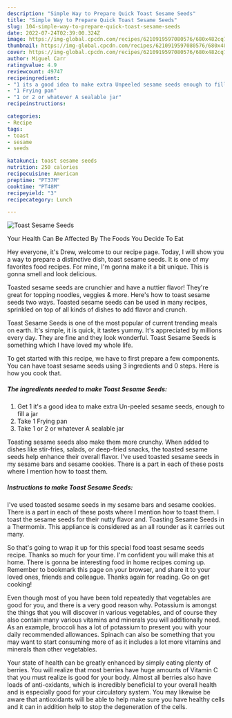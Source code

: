 ```yaml
---
description: "Simple Way to Prepare Quick Toast Sesame Seeds"
title: "Simple Way to Prepare Quick Toast Sesame Seeds"
slug: 104-simple-way-to-prepare-quick-toast-sesame-seeds
date: 2022-07-24T02:39:00.324Z
image: https://img-global.cpcdn.com/recipes/6210919597080576/680x482cq70/toast-sesame-seeds-recipe-main-photo.jpg
thumbnail: https://img-global.cpcdn.com/recipes/6210919597080576/680x482cq70/toast-sesame-seeds-recipe-main-photo.jpg
cover: https://img-global.cpcdn.com/recipes/6210919597080576/680x482cq70/toast-sesame-seeds-recipe-main-photo.jpg
author: Miguel Carr
ratingvalue: 4.9
reviewcount: 49747
recipeingredient:
- "1 its a good idea to make extra Unpeeled sesame seeds enough to fill a jar"
- "1 Frying pan"
- "1 or 2 or whatever A sealable jar"
recipeinstructions:

categories:
- Recipe
tags:
- toast
- sesame
- seeds

katakunci: toast sesame seeds 
nutrition: 250 calories
recipecuisine: American
preptime: "PT37M"
cooktime: "PT48M"
recipeyield: "3"
recipecategory: Lunch

---
```



![Toast Sesame Seeds](https://img-global.cpcdn.com/recipes/6210919597080576/680x482cq70/toast-sesame-seeds-recipe-main-photo.jpg)

Your Health Can Be Affected By The Foods You Decide To Eat

Hey everyone, it's Drew, welcome to our recipe page. Today, I will show you a way to prepare a distinctive dish, toast sesame seeds. It is one of my favorites food recipes. For mine, I'm gonna make it a bit unique. This is gonna smell and look delicious.

Toasted sesame seeds are crunchier and have a nuttier flavor! They&#39;re great for topping noodles, veggies &amp; more. Here&#39;s how to toast sesame seeds two ways. Toasted sesame seeds can be used in many recipes, sprinkled on top of all kinds of dishes to add flavor and crunch.

Toast Sesame Seeds is one of the most popular of current trending meals on earth. It's simple, it is quick, it tastes yummy. It's appreciated by millions every day. They are fine and they look wonderful. Toast Sesame Seeds is something which I have loved my whole life.


To get started with this recipe, we have to first prepare a few components. You can have toast sesame seeds using 3 ingredients and 0 steps. Here is how you cook that.

<!--inarticleads1-->

##### The ingredients needed to make Toast Sesame Seeds:

1. Get 1 it&#39;s a good idea to make extra Un-peeled sesame seeds, enough to fill a jar
1. Take 1 Frying pan
1. Take 1 or 2 or whatever A sealable jar


Toasting sesame seeds also make them more crunchy. When added to dishes like stir-fries, salads, or deep-fried snacks, the toasted sesame seeds help enhance their overall flavor. I&#39;ve used toasted sesame seeds in my sesame bars and sesame cookies. There is a part in each of these posts where I mention how to toast them. 

<!--inarticleads2-->

##### Instructions to make Toast Sesame Seeds:



I&#39;ve used toasted sesame seeds in my sesame bars and sesame cookies. There is a part in each of these posts where I mention how to toast them. I toast the sesame seeds for their nutty flavor and. Toasting Sesame Seeds in a Thermomix. This appliance is considered as an all rounder as it carries out many. 

So that's going to wrap it up for this special food toast sesame seeds recipe. Thanks so much for your time. I'm confident you will make this at home. There is gonna be interesting food in home recipes coming up. Remember to bookmark this page on your browser, and share it to your loved ones, friends and colleague. Thanks again for reading. Go on get cooking!

Even though most of you have been told repeatedly that vegetables are good for you, and there is a very good reason why. Potassium is amongst the things that you will discover in various vegetables, and of course they also contain many various vitamins and minerals you will additionally need. As an example, broccoli has a lot of potassium to present you with your daily recommended allowances. Spinach can also be something that you may want to start consuming more of as it includes a lot more vitamins and minerals than other vegetables.

Your state of health can be greatly enhanced by simply eating plenty of berries. You will realize that most berries have huge amounts of Vitamin C that you must realize is good for your body. Almost all berries also have loads of anti-oxidants, which is incredibly beneficial to your overall health and is especially good for your circulatory system. You may likewise be aware that antioxidants will be able to help make sure you have healthy cells and it can in addition help to stop the degeneration of the cells.
